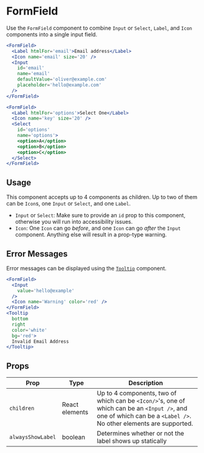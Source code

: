 # FormField

Use the `FormField` component to combine `Input` or `Select`, `Label`, and `Icon` components into a single input field.

```.jsx
<FormField>
  <Label htmlFor='email'>Email address</Label>
  <Icon name='email' size='20' />
  <Input
    id='email'
    name='email'
    defaultValue='oliver@example.com'
    placeholder='hello@example.com'
  />
</FormField>
```

```.jsx
<FormField>
  <Label htmlFor='options'>Select One</Label>
  <Icon name='key' size='20' />
  <Select
    id='options'
    name='options'>
    <option>A</option>
    <option>B</option>
    <option>C</option>
  </Select>
</FormField>
```

## Usage

This component accepts up to 4 components as children.
Up to two of them can be `Icon`s, one `Input` or `Select`, and one `Label`.

- `Input` or `Select`: Make sure to provide an `id` prop to this component, otherwise you will run into accessibility issues.
- `Icon`: One `Icon` can go _before_, and one `Icon` can go _after_ the `Input` component.
  Anything else will result in a prop-type warning.

## Error Messages

Error messages can be displayed using the [`Tooltip`](/Tooltip) component.

```.jsx
<FormField>
  <Input
    value='hello@example'
  />
  <Icon name='Warning' color='red' />
</FormField>
<Tooltip
  bottom
  right
  color='white'
  bg='red'>
  Invalid Email Address
</Tooltip>
```

## Props

| Prop              | Type           | Description                                                                                                                                                      |
| ----------------- | -------------- | ---------------------------------------------------------------------------------------------------------------------------------------------------------------- |
| `children`        | React elements | Up to 4 components, two of which can be `<Icon/>`'s, one of which can be an `<Input />`, and one of which can be a `<Label />`. No other elements are supported. |
| `alwaysShowLabel` | boolean        | Determines whether or not the label shows up statically                                                                                                          |
